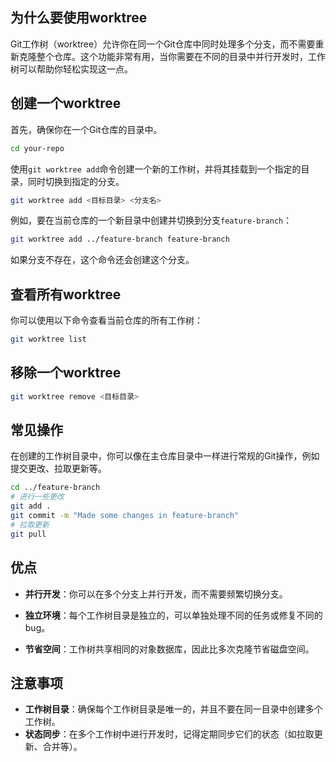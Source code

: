 ## 为什么要使用worktree

Git工作树（worktree）允许你在同一个Git仓库中同时处理多个分支，而不需要重新克隆整个仓库。这个功能非常有用，当你需要在不同的目录中并行开发时，工作树可以帮助你轻松实现这一点。

## 创建一个worktree

首先，确保你在一个Git仓库的目录中。

```bash
cd your-repo
```

使用`git worktree add`命令创建一个新的工作树，并将其挂载到一个指定的目录，同时切换到指定的分支。

```bash
git worktree add <目标目录> <分支名>
```

例如，要在当前仓库的一个新目录中创建并切换到分支`feature-branch`：

```bash
git worktree add ../feature-branch feature-branch
```

如果分支不存在，这个命令还会创建这个分支。

## 查看所有worktree

你可以使用以下命令查看当前仓库的所有工作树：

```bash
git worktree list
```

## 移除一个worktree

```bash
git worktree remove <目标目录>
```

## 常见操作

在创建的工作树目录中，你可以像在主仓库目录中一样进行常规的Git操作，例如提交更改、拉取更新等。

```bash
cd ../feature-branch
# 进行一些更改
git add .
git commit -m "Made some changes in feature-branch"
# 拉取更新
git pull
```

## 优点

- **并行开发**：你可以在多个分支上并行开发，而不需要频繁切换分支。

- **独立环境**：每个工作树目录是独立的，可以单独处理不同的任务或修复不同的bug。

- **节省空间**：工作树共享相同的对象数据库，因此比多次克隆节省磁盘空间。

## 注意事项

- **工作树目录**：确保每个工作树目录是唯一的，并且不要在同一目录中创建多个工作树。
- **状态同步**：在多个工作树中进行开发时，记得定期同步它们的状态（如拉取更新、合并等）。